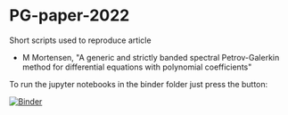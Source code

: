 # PG-paper-2022
Short scripts used to reproduce article

  - M Mortensen, "A generic and strictly banded spectral Petrov-Galerkin method for differential equations with polynomial coefficients"

To run the jupyter notebooks in the binder folder just press the button:

[![Binder](https://mybinder.org/badge_logo.svg)](https://mybinder.org/v2/gh/spectralDNS/PG-paper-2022/HEAD)
